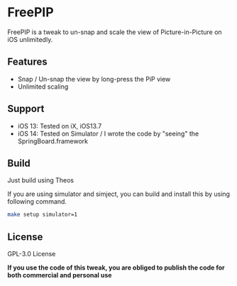 # FreePIP

FreePIP is a tweak to un-snap and scale the view of Picture-in-Picture on iOS unlimitedly.

## Features

- Snap / Un-snap the view by long-press the PiP view
- Unlimited scaling

## Support

- iOS 13: Tested on iX, iOS13.7
- iOS 14: Tested on Simulator / I wrote the code by "seeing" the SpringBoard.framework

## Build

Just build using Theos

If you are using simulator and simject, you can build and install this by using following command.

```bash
make setup simulator=1
```

## License

 GPL-3.0 License

**If you use the code of this tweak, you are obliged to publish the code for both commercial and personal use**
